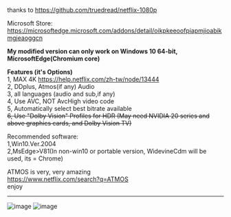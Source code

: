 thanks to https://github.com/truedread/netflix-1080p


Microsoft Store:  
https://microsoftedge.microsoft.com/addons/detail/oikpkeeoofpiapmjioabikmgjeaoggcn

**My modified version can only work on Windows 10 64-bit, MicrosoftEdge(Chromium core)**


**Features (it's Options)**  
1, MAX 4K  https://help.netflix.com/zh-tw/node/13444   
2, DDplus, Atmos(if any) Audio   
3, all languages (audio and sub,if any)  
4, Use AVC, NOT AvcHigh video code    
5, Automatically select best bitrate available  
~~6, Use "Dolby Vision" Profiles for HDR (May need NVIDIA 20 series and above graphics cards, and Dolby Vision TV)~~
  
  
  
Recommended software:   
1,Win10.Ver.2004  
2,MsEdge>V81(In non-win10 or portable version, WidevineCdm will be used, its = Chrome)  

    
    
ATMOS is very, very amazing  
https://www.netflix.com/search?q=ATMOS  
enjoy
    
    
-------------------------------------------------------------------------------------------------------
     
![image](img/n1.png)
![image](img/n2.png)
